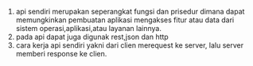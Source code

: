 1. api sendiri merupakan  seperangkat fungsi dan prisedur dimana dapat memungkinkan 
pembuatan aplikasi mengakses fitur atau data dari sistem operasi,aplikasi,atau layanan lainnya.
2. pada api dapat juga digunak rest,json dan http
3. cara kerja api sendiri yakni dari clien merequest ke server, lalu server memberi response ke clien.